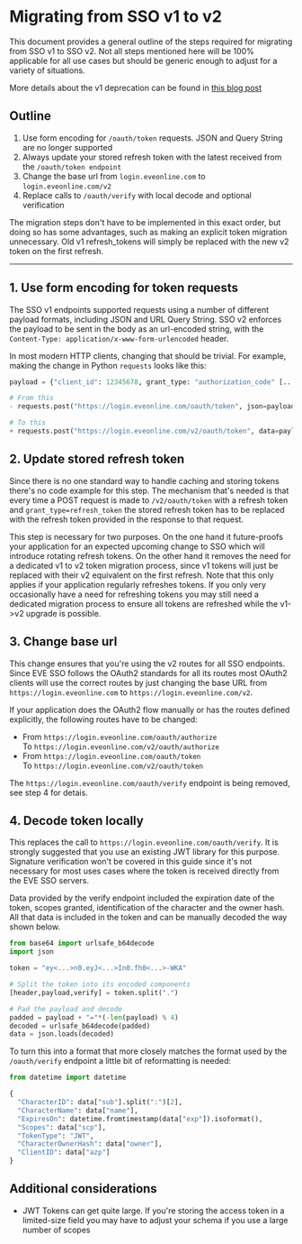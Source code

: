 # Migrating from SSO v1 to v2

This document provides a general outline of the steps required for migrating from SSO v1 to SSO v2. Not all steps mentioned here will be 100% applicable for all use cases but should be generic enough to adjust for a variety of situations.

More details about the v1 deprecation can be found in [this blog post](https://developers.eveonline.com/blog/article/sso-endpoint-deprecations-2)

## Outline

1. Use form encoding for `/oauth/token` requests. JSON and Query String are no longer supported
2. Always update your stored refresh token with the latest received from the `/oauth/token endpoint`
3. Change the base url from `login.eveonline.com` to `login.eveonline.com/v2`
4. Replace calls to `/oauth/verify` with local decode and optional verification

The migration steps don't have to be implemented in this exact order, but doing so has some advantages, such as making an explicit token migration unnecessary. Old v1 refresh_tokens will simply be replaced with the new v2 token on the first refresh.

----

## 1. Use form encoding for token requests

The SSO v1 endpoints supported requests using a number of different payload formats, including JSON and URL Query String. SSO v2 enforces the payload to be sent in the body as an url-encoded string, with the `Content-Type: application/x-www-form-urlencoded` header.

In most modern HTTP clients, changing that should be trivial. For example, making the change in Python `requests` looks like this:

```python
payload = {"client_id": 12345678, grant_type: "authorization_code" [...]}

# From this
- requests.post("https://login.eveonline.com/oauth/token", json=payload)

# To this
+ requests.post("https://login.eveonline.com/v2/oauth/token", data=payload)
```

## 2. Update stored refresh token

Since there is no one standard way to handle caching and storing tokens there's no code example for this step. The mechanism that's needed is that every time a POST request is made to `/v2/oauth/token` with a refresh token and `grant_type=refresh_token` the stored refresh token has to be replaced with the refresh token provided in the response to that request.

This step is necessary for two purposes. On the one hand it future-proofs your application for an expected upcoming change to SSO which will introduce rotating refresh tokens. On the other hand it removes the need for a dedicated v1 to v2 token migration process, since v1 tokens will just be replaced with their v2 equivalent on the first refresh. Note that this only applies if your application regularly refreshes tokens. If you only very occasionally have a need for refreshing tokens you may still need a dedicated migration process to ensure all tokens are refreshed while the v1->v2 upgrade is possible.

## 3. Change base url

This change ensures that you're using the v2 routes for all SSO endpoints. Since EVE SSO follows the OAuth2 standards for all its routes most OAuth2 clients will use the correct routes by just changing the base URL from `https://login.eveonline.com` to `https://login.eveonline.com/v2`.

If your application does the OAuth2 flow manually or has the routes defined explicitly, the following routes have to be changed:

- From `https://login.eveonline.com/oauth/authorize`  
  To `https://login.eveonline.com/v2/oauth/authorize`
- From `https://login.eveonline.com/oauth/token`  
  To `https://login.eveonline.com/v2/oauth/token`

The `https://login.eveonline.com/oauth/verify` endpoint is being removed, see step 4 for detais.

## 4. Decode token locally

This replaces the call to `https://login.eveonline.com/oauth/verify`. It is strongly suggested that you use an existing JWT library for this purpose. Signature verification won't be covered in this guide since it's not necessary for most uses cases where the token is received directly from the EVE SSO servers.

Data provided by the verify endpoint included the expiration date of the token, scopes granted, identification of the character and the owner hash. All that data is included in the token and can be manually decoded the way shown below. 

```python
from base64 import urlsafe_b64decode
import json

token = "ey<...>n0.eyJ<...>In0.fh0<...>-WKA"

# Split the token into its encoded components
[header,payload,verify] = token.split(".")

# Pad the payload and decode
padded = payload + "="*(-len(payload) % 4)
decoded = urlsafe_b64decode(padded)
data = json.loads(decoded)
```

To turn this into a format that more closely matches the format used by the `/oauth/verify` endpoint a little bit of reformatting is needed:

```python
from datetime import datetime

{
  "CharacterID": data["sub"].split(":")[2],
  "CharacterName": data["name"],
  "ExpiresOn": datetime.fromtimestamp(data["exp"]).isoformat(),
  "Scopes": data["scp"],
  "TokenType": "JWT",
  "CharacterOwnerHash": data["owner"],
  "ClientID": data["azp"]
}
```

## Additional considerations

* JWT Tokens can get quite large. If you're storing the access token in a limited-size field you may have to adjust your schema if you use a large number of scopes